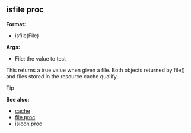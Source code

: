## isfile proc

**Format:**
+   isfile(File)
<!-- -->
**Args:**
+   File: the value to test


This returns a true value when given a file. Both objects
returned by file() and files stored in the resource cache qualify.

> [!TIP] 
> **See also:**
> +   [cache](/ref/DM/cache.md) 
> +   [file proc](/ref/proc/file.md) 
> +   [isicon proc](/ref/proc/isicon.md) <!-- -->